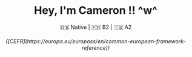 <h1 align="center">
  Hey, I'm Cameron !! ^w^
</h1>
<p align="center">
  🇬🇧 Native | 🇫🇷 B2 | 🇮🇩 A2
</p>
<h6 align="center">
  ([CEFR](https://europa.eu/europass/en/common-european-framework-reference))
